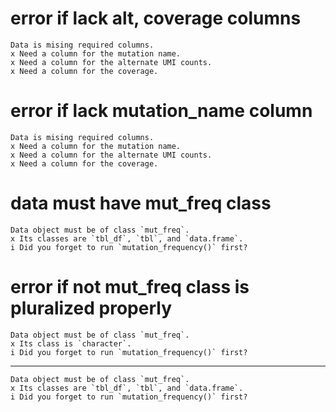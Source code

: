 # error if lack alt, coverage columns

    Data is mising required columns.
    x Need a column for the mutation name.
    x Need a column for the alternate UMI counts.
    x Need a column for the coverage.

# error if lack mutation_name column

    Data is mising required columns.
    x Need a column for the mutation name.
    x Need a column for the alternate UMI counts.
    x Need a column for the coverage.

# data must have mut_freq class

    Data object must be of class `mut_freq`.
    x Its classes are `tbl_df`, `tbl`, and `data.frame`.
    i Did you forget to run `mutation_frequency()` first?

# error if not mut_freq class is pluralized properly

    Data object must be of class `mut_freq`.
    x Its class is `character`.
    i Did you forget to run `mutation_frequency()` first?

---

    Data object must be of class `mut_freq`.
    x Its classes are `tbl_df`, `tbl`, and `data.frame`.
    i Did you forget to run `mutation_frequency()` first?

